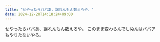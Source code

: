 ```yaml
---
title: "せやったらババあ、譲れんもん数えろや。"
date: 2024-12-20T14:18:24+09:00
---
```

せやったらババあ、譲れんもん数えろや。
このまま変わらんでしぬんはババアもやりたないやろ。
